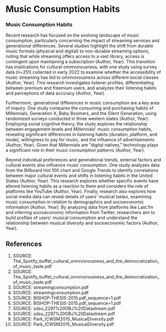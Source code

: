 # Music Consumption Habits

### Music Consumption Habits

Recent research has focused on the evolving landscape of music consumption, particularly concerning the impact of streaming services and generational differences. Several studies highlight the shift from durable music formats (physical and digital) to non-durable streaming options, noting that while streaming offers access to a vast library, access is contingent upon maintaining a subscription (Author, Year). This transition has implications for cultural omnivorousness, with one study using survey data (n=251) collected in early 2022 to examine whether the accessibility of music streaming has led to omnivorousness across different social classes (Author, Year). This research investigates listener profiles, differentiating between premium and freemium users, and analyzes their listening habits and perceptions of data accuracy (Author, Year).

Furthermore, generational differences in music consumption are a key area of inquiry. One study compares the consuming and purchasing habits of Millennials, Generation X, Baby Boomers, and the Silent Generation, using randomized surveys conducted in three western states (Author, Year). Employing social cognitive theory, the study explores the relationship between engagement levels and Millennials' music consumption habits, revealing significant differences in listening habits (duration, platform, and mode), willingness to pay for music, and the influence of advertisements (Author, Year). Given that Millennials are "digital natives," technology plays a significant role in their music consumption patterns (Author, Year).

Beyond individual preferences and generational trends, external factors and cultural events also influence music consumption. One study analyzes data from the Billboard Hot 100 chart and Google Trends to identify correlations between major cultural events and shifts in listening habits in the United States (Author, Year). This research explores whether specific events have altered listening habits as a reaction to them and considers the role of platforms like YouTube (Author, Year). Finally, research also explores how social media data can reveal details of users’ musical tastes, examining music consumption in relation to demographics and socioeconomic information (Author, Year). By analyzing data from platforms like Last.fm and inferring socioeconomic information from Twitter, researchers aim to build profiles of users' musical consumption and understand the relationship between musical diversity and socioeconomic factors (Author, Year).


## References

1. SOURCE: The_Spotify_buffet_cultural_omnivorousness_and_the_democratization_of_music_taste.pdf
2. SOURCE: The_Spotify_buffet_cultural_omnivorousness_and_the_democratization_of_music_taste.pdf
3. SOURCE: streamingconsumption.pdf
4. SOURCE: streamingconsumption.pdf
5. SOURCE: BISHOP-THESIS-2015.pdf_sequence=1.pdf
6. SOURCE: BISHOP-THESIS-2015.pdf_sequence=1.pdf
7. SOURCE: sdsu_2297%20OBJ%20Datastream.pdf
8. SOURCE: sdsu_2297%20OBJ%20Datastream.pdf
9. SOURCE: Park_ICWSM2015_MusicalDiversity.pdf
10. SOURCE: Park_ICWSM2015_MusicalDiversity.pdf
